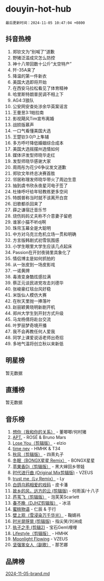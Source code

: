 # douyin-hot-hub

`最后更新时间：2024-11-05 10:47:04 +0800`

## 抖音热榜

1. 郑钦文为“别喊了”道歉
1. 野猪泛滥成灾怎么防控
1. 神十八带回数十公斤“太空特产”
1. 歼-35A来了
1. 降温的第一件新衣
1. 美国大选即将开始
1. 在西安马拉松看见了体育精神
1. 哈里斯特朗普民调不相上下
1. AG4:3狼队
1. 公安网安查处涉余华英案谣言
1. 王曼昱3:1帕拉南
1. 影视飓风Tim宣布离婚
1. 战损版慕声
1. 一口气看懂美国大选
1. 王楚钦3:0户上隼辅
1. 多方呼吁降低婚姻综合成本
1. 美国大选摇摆州选情如何
1. 媒体评发型师晓华走红
1. 发型师晓华感谢大家
1. 周雨彤为花少6争议发文道歉
1. 郑钦文年终总决赛首胜
1. 邻居称理发师晓华带火了周边生意
1. 抽到虞书欣永夜星河电子签了
1. 杜锋呼吁给年轻教练更多空间
1. 特朗普称当时就不该离开白宫
1. 旧歌都杀回来了
1. 薛之谦宿迁音乐节
1. 烧伤妈妈丈夫称不介意妻子留疤
1. 谁家小猫不听dj啊
1. 珠帘玉幕全是大聪明
1. 中方对乌克兰危机立场一贯和明确
1. 方言版韩剧式初雪氛围感
1. 小学生眼里大学生应该几点起床
1. Passion在开封夜骑里具象化了
1. 情侣博主是如何抓拍的
1. 从一张皮到一场皮影戏
1. 一诺黄牌
1. 毒液变身酷炫感拉满
1. 蔡正元谈民进党攻击刘德华
1. 张峻豪红毯台风好稳
1. 米饭仙人模仿大赛
1. 在秋天里抛一捧落叶
1. 赵丽颖黄晓明新剧开机
1. 郑州大学生到开封方式升级
1. 马龙杨倩将赴台交流
1. 叶罗丽梦奇境开播
1. 我不会再教任何人爱我
1. 同学上课爱说话老师出奇招
1. 多地气温将创立秋以来新低

## 明星榜

暂无数据

## 直播榜

暂无数据

## 音乐榜

1. [想你（我和你的关系）](https://sf5-hl-cdn-tos.douyinstatic.com/obj/tos-cn-ve-2774/o8QxhcOBDYYX0zqKCjFVQXZ3RBffnRBQEogitG) - 董唧唧/何村猪
1. [APT.](https://sf5-hl-cdn-tos.douyinstatic.com/obj/tos-cn-ve-2774/oUIcRnUtZBV1JgZtxIMCAiiBSVBSEEOCFfkeMQ) - ROSÉ & Bruno Mars
1. [Lose You（剪辑版）](https://sf3-cdn-tos.douyinstatic.com/obj/tos-cn-ve-2774/og9yxQxAWI86iBNr9ojBFMoWTIvDZZb8HwiGY) - elzio
1. [time nev](https://sf3-cdn-tos.douyinstatic.com/obj/tos-cn-ve-2774/oc6aICzpzBCWrhCvDVi2AZmQLt0gIBxfMEfd6i) - HMHK & T34
1. [秋风（剪辑版）](https://sf5-hl-cdn-tos.douyinstatic.com/obj/tos-cn-ve-2774/ocGaU84LfAfzMd2wbXdQFpCGhBiXg82JNMRRie) - 四熹丸子
1. [冬眠（BONGX星星 Remix）](https://sf3-cdn-tos.douyinstatic.com/obj/tos-cn-ve-2774/oMCfFFoE3LwQ7agAgOIG4ieExqkeAsxNBEkLdz) - BONGX星星
1. [苹果香Dj（剪辑版）](https://sf5-hl-cdn-tos.douyinstatic.com/obj/tos-cn-ve-2774/oEeIEQbYGAOspCTRAIeYF4Ok8LgZ8NBaRe4ztR) - 黑大婶回乡带娃
1. [时代进行曲 (Original Mix剪辑版)](https://sf5-hl-cdn-tos.douyinstatic.com/obj/tos-cn-ve-2774/oYrssziLdrtiW6cKABM8n5Vfc2xwXiIBInoAkn) - VZEUS
1. [trust me（Ly Remix）](https://sf3-cdn-tos.douyinstatic.com/obj/tos-cn-ve-2774/oUo1M8fz5AfmMSExABQQKFE0eCMWgsiccfqrMA) - Ly
1. [白鸽乌鸦相爱的戏码](https://sf6-cdn-tos.douyinstatic.com/obj/tos-cn-ve-2774/oMVVEf6eDAOmFtNtCsEqKpIorBDM8Nkg6TZRqC) - 皮卡潘
1. [故乡的风，远方的云 (剪辑版)](https://sf5-hl-cdn-tos.douyinstatic.com/obj/tos-cn-ve-2774/ooPEdiZMrAAWisczq1WXoZYGU6GxII2UUBvYI) - 何雨溪/十八子
1. [芦苇飞（剪辑版）](https://sf5-hl-cdn-tos.douyinstatic.com/obj/tos-cn-ve-2774/ok3IaChjEFFoK3FAMzXDEgfpeE6Al3Nv2BnfCW) - 泡芙芙Scarlett
1. [春不晚（DJHZ剪辑版）](https://sf5-hl-cdn-tos.douyinstatic.com/obj/tos-cn-ve-2774/osEZa7YZ6wNo9QDABgfGFaCQKRQTNafsBJDnKt) - 冰洁
1. [蜜桃物语](https://sf3-cdn-tos.douyinstatic.com/obj/tos-cn-ve-2774/oIhOSCZtIACtYU4XQkngiW9kCBfVD1Fz9IYeqL) - 仁辰 & 于行
1. [壁上观（雪浸染万千华光）](https://sf5-hl-cdn-tos.douyinstatic.com/obj/tos-cn-ve-2774/ocIizBMxWi8vA8UdAMIYdYCjgBB5Z3WZWxrvY) - 鞠婧祎
1. [时光晃呀晃 (剪辑版)](https://sf5-hl-cdn-tos.douyinstatic.com/obj/tos-cn-ve-2774/o8ACeQem3gwI1x3GIYGAfKG0LJebKFRJDwRwyW) - 指尖笑/刘洲成
1. [执子之手 (剪辑2)](https://sf5-hl-cdn-tos.douyinstatic.com/obj/tos-cn-ve-2774/oUoZLQjCc31XzqsBnBQUNgeKtYPBcgbFDwtfcu) - 宝石Gem\哩哩
1. [Lifestyle（剪辑版）](https://sf3-cdn-tos.douyinstatic.com/obj/tos-cn-ve-2774/owfqGgjwG3V5lCLaAIezFMeg3LtuKNBaZKgzPV) - HMHK
1. [Moonlight Flowing](https://sf3-cdn-tos.douyinstatic.com/obj/tos-cn-ve-2774/oopZsCtRnQgOhEYmv9FfBBgwmeaQmWQQZED9tN) - VZEUS
1. [坚强笨女人（副歌）](https://sf5-hl-cdn-tos.douyinstatic.com/obj/tos-cn-ve-2774/ospNInQiZvGWyBVg5zkNsAMct5uJIg1CrZiPL) - 那艺娜

## 品牌榜

[2024-11-05-brand.md](2024-11-05-brand.md)
